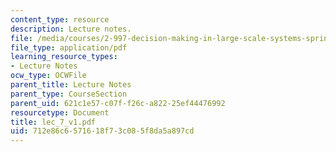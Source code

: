 ```yaml
---
content_type: resource
description: Lecture notes.
file: /media/courses/2-997-decision-making-in-large-scale-systems-spring-2004/712e86c6571618f73c085f8da5a897cd_lec_7_v1.pdf
file_type: application/pdf
learning_resource_types:
- Lecture Notes
ocw_type: OCWFile
parent_title: Lecture Notes
parent_type: CourseSection
parent_uid: 621c1e57-c07f-f26c-a822-25ef44476992
resourcetype: Document
title: lec_7_v1.pdf
uid: 712e86c6-5716-18f7-3c08-5f8da5a897cd
---
```

